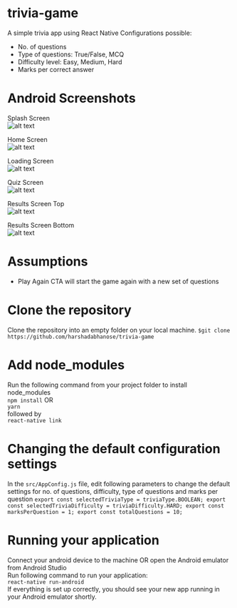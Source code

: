 # trivia-game
A simple trivia app using React Native
Configurations possible:
  - No. of questions
  - Type of questions: True/False, MCQ
  - Difficulty level: Easy, Medium, Hard
  - Marks per correct answer
  
# Android Screenshots
Splash Screen  
![alt text](https://github.com/harshadabhanose/trivia-game/blob/master/Demo%20Screenshots/1_splash.png)

Home Screen  
![alt text](https://github.com/harshadabhanose/trivia-game/blob/master/Demo%20Screenshots/2_home.png)

Loading Screen  
![alt text](https://github.com/harshadabhanose/trivia-game/blob/master/Demo%20Screenshots/3_loading.png)

Quiz Screen  
![alt text](https://github.com/harshadabhanose/trivia-game/blob/master/Demo%20Screenshots/4_quiz.png)

Results Screen Top  
![alt text](https://github.com/harshadabhanose/trivia-game/blob/master/Demo%20Screenshots/5_results_1.png)

Results Screen Bottom  
![alt text](https://github.com/harshadabhanose/trivia-game/blob/master/Demo%20Screenshots/5_results_2.png)

# Assumptions
  - Play Again CTA will start the game again with a new set of questions

# Clone the repository
Clone the repository into an empty folder on your local machine.
`$git clone https://github.com/harshadabhanose/trivia-game`

# Add node_modules
Run the following command from your project folder to install node_modules  
`npm install` OR  
`yarn`  
followed by  
`react-native link`

# Changing the default configuration settings
In the `src/AppConfig.js` file, edit following parameters to change the default settings for no. of questions, difficulty, type of questions and marks per question
`export const selectedTriviaType = triviaType.BOOLEAN;
export const selectedTriviaDifficulty = triviaDifficulty.HARD;
export const marksPerQuestion = 1;
export const totalQuestions = 10;`

# Running your application 
Connect your android device to the machine OR open the Android emulator from Android Studio  
Run following command to run your application:  
`react-native run-android`  
If everything is set up correctly, you should see your new app running in your Android emulator shortly.
